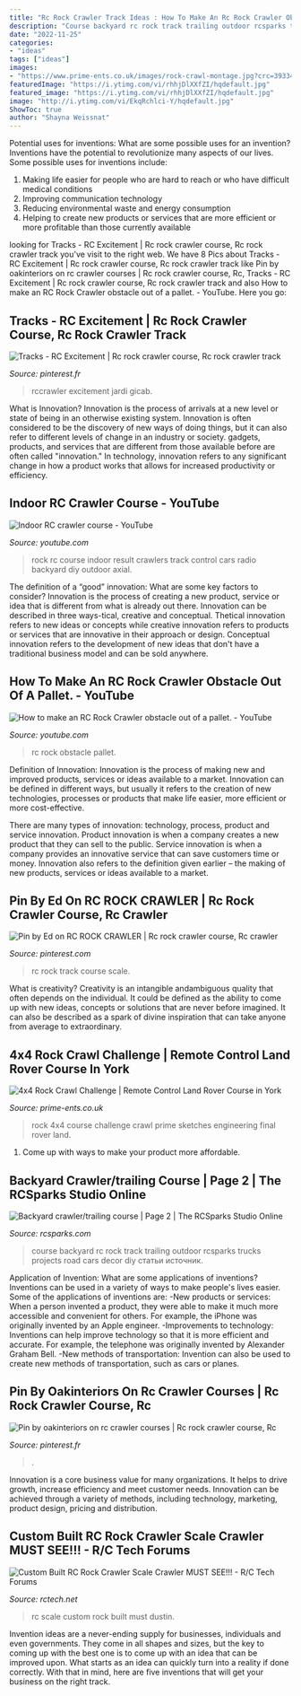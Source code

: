 ```yaml
---
title: "Rc Rock Crawler Track Ideas : How To Make An Rc Rock Crawler Obstacle Out Of A Pallet."
description: "Course backyard rc rock track trailing outdoor rcsparks trucks projects road cars decor diy статьи источник"
date: "2022-11-25"
categories:
- "ideas"
tags: ["ideas"]
images:
- "https://www.prime-ents.co.uk/images/rock-crawl-montage.jpg?crc=3933467797"
featuredImage: "https://i.ytimg.com/vi/rhhjDlXXfZI/hqdefault.jpg"
featured_image: "https://i.ytimg.com/vi/rhhjDlXXfZI/hqdefault.jpg"
image: "http://i.ytimg.com/vi/EkqRchlci-Y/hqdefault.jpg"
ShowToc: true
author: "Shayna Weissnat"
---
```



Potential uses for inventions: What are some possible uses for an invention?
Inventions have the potential to revolutionize many aspects of our lives. Some possible uses for inventions include: 
1. Making life easier for people who are hard to reach or who have difficult medical conditions 
2. Improving communication technology 
3. Reducing environmental waste and energy consumption 
4. Helping to create new products or services that are more efficient or more profitable than those currently available 

	

		
looking for Tracks - RC Excitement | Rc rock crawler course, Rc rock crawler track you've visit to the right web. We have 8 Pics about Tracks - RC Excitement | Rc rock crawler course, Rc rock crawler track like Pin by oakinteriors on rc crawler courses | Rc rock crawler course, Rc, Tracks - RC Excitement | Rc rock crawler course, Rc rock crawler track and also How to make an RC Rock Crawler obstacle out of a pallet. - YouTube. Here you go:
		
    
## Tracks - RC Excitement | Rc Rock Crawler Course, Rc Rock Crawler Track

<img loading=lazy src="https://i.pinimg.com/736x/30/10/60/301060c3e6f0b76e11c180cbd406b623.jpg" onerror="this.onerror=null;this.src='https://tse4.mm.bing.net/th?id=OIP.1vvarnBmOUtce6BfPAbd4gHaD0&amp;pid=15.1';" alt="Tracks - RC Excitement | Rc rock crawler course, Rc rock crawler track">

_Source: pinterest.fr_

>rccrawler excitement jardi gicab. 

	

What is Innovation?
Innovation is the process of arrivals at a new level or state of being in an otherwise existing system. Innovation is often considered to be the discovery of new ways of doing things, but it can also refer to different levels of change in an industry or society. gadgets, products, and services that are different from those available before are often called "innovation." In technology, innovation refers to any significant change in how a product works that allows for increased productivity or efficiency.

    
## Indoor RC Crawler Course - YouTube

<img loading=lazy src="https://i.ytimg.com/vi/rhhjDlXXfZI/hqdefault.jpg" onerror="this.onerror=null;this.src='https://tse4.mm.bing.net/th?id=OIP.vAmHqAPwAzw4qPDLpSYgJwHaFj&amp;pid=15.1';" alt="Indoor RC crawler course - YouTube">

_Source: youtube.com_

>rock rc course indoor result crawlers track control cars radio backyard diy outdoor axial. 

	

The definition of a “good” innovation: What are some key factors to consider?
Innovation is the process of creating a new product, service or idea that is different from what is already out there. Innovation can be described in three ways-tical, creative and conceptual. Thetical innovation refers to new ideas or concepts while creative innovation refers to products or services that are innovative in their approach or design. Conceptual innovation refers to the development of new ideas that don't have a traditional business model and can be sold anywhere.

    
## How To Make An RC Rock Crawler Obstacle Out Of A Pallet. - YouTube

<img loading=lazy src="http://i.ytimg.com/vi/EkqRchlci-Y/hqdefault.jpg" onerror="this.onerror=null;this.src='https://tse2.mm.bing.net/th?id=OIP.erPL8fD5kLAA5T5-bHBc2AHaFj&amp;pid=15.1';" alt="How to make an RC Rock Crawler obstacle out of a pallet. - YouTube">

_Source: youtube.com_

>rc rock obstacle pallet. 

	

Definition of Innovation:
Innovation is the process of making new and improved products, services or ideas available to a market. Innovation can be defined in different ways, but usually it refers to the creation of new technologies, processes or products that make life easier, more efficient or more cost-effective.

There are many types of innovation: technology, process, product and service innovation. Product innovation is when a company creates a new product that they can sell to the public. Service innovation is when a company provides an innovative service that can save customers time or money. Innovation also refers to the definition given earlier – the making of new products, services or ideas available to a market.

    
## Pin By Ed On RC ROCK CRAWLER | Rc Rock Crawler Course, Rc Crawler

<img loading=lazy src="https://i.pinimg.com/originals/31/c7/eb/31c7eb88d404b785f16d90c7786186b7.jpg" onerror="this.onerror=null;this.src='https://tse3.mm.bing.net/th?id=OIP.4TqBQFYmKa-KhhLZOtKY3AHaJ4&amp;pid=15.1';" alt="Pin by Ed on RC ROCK CRAWLER | Rc rock crawler course, Rc crawler">

_Source: pinterest.com_

>rc rock track course scale. 

	

What is creativity?
Creativity is an intangible andambiguous quality that often depends on the individual. It could be defined as the ability to come up with new ideas, concepts or solutions that are never before imagined. It can also be described as a spark of divine inspiration that can take anyone from average to extraordinary.

    
## 4x4 Rock Crawl Challenge | Remote Control Land Rover Course In York

<img loading=lazy src="https://www.prime-ents.co.uk/images/rock-crawl-montage.jpg?crc=3933467797" onerror="this.onerror=null;this.src='https://tse1.mm.bing.net/th?id=OIP.Vq1tDjvt8MJGWvetsBOUhwHaDA&amp;pid=15.1';" alt="4x4 Rock Crawl Challenge | Remote Control Land Rover Course in York">

_Source: prime-ents.co.uk_

>rock 4x4 course challenge crawl prime sketches engineering final rover land. 

	

1. Come up with ways to make your product more affordable.

    
## Backyard Crawler/trailing Course | Page 2 | The RCSparks Studio Online

<img loading=lazy src="https://uploads.tapatalk-cdn.com/20170126/9b0c48c5f4e95c15f0d98c4636e8ddc8.jpg" onerror="this.onerror=null;this.src='https://tse3.mm.bing.net/th?id=OIP._AyB7IuH8RfiT88ji6x96wHaFj&amp;pid=15.1';" alt="Backyard crawler/trailing course | Page 2 | The RCSparks Studio Online">

_Source: rcsparks.com_

>course backyard rc rock track trailing outdoor rcsparks trucks projects road cars decor diy статьи источник. 

	

Application of Invention: What are some applications of inventions?
Inventions can be used in a variety of ways to make people's lives easier. Some of the applications of inventions are: 
-New products or services: When a person invented a product, they were able to make it much more accessible and convenient for others. For example, the iPhone was originally invented by an Apple engineer. 
-Improvements to technology: Inventions can help improve technology so that it is more efficient and accurate. For example, the telephone was originally invented by Alexander Graham Bell. 
-New methods of transportation: Invention can also be used to create new methods of transportation, such as cars or planes.

    
## Pin By Oakinteriors On Rc Crawler Courses | Rc Rock Crawler Course, Rc

<img loading=lazy src="https://i.pinimg.com/originals/10/fe/cb/10fecb032316b8c83f4abaf8205e61ab.jpg" onerror="this.onerror=null;this.src='https://tse1.mm.bing.net/th?id=OIP.IpgpPty2xvzt1-DxKeoD-AHaFj&amp;pid=15.1';" alt="Pin by oakinteriors on rc crawler courses | Rc rock crawler course, Rc">

_Source: pinterest.fr_

>. 

	

Innovation is a core business value for many organizations. It helps to drive growth, increase efficiency and meet customer needs. Innovation can be achieved through a variety of methods, including technology, marketing, product design, pricing and distribution.

    
## Custom Built RC Rock Crawler Scale Crawler MUST SEE!!! - R/C Tech Forums

<img loading=lazy src="https://www.rctech.net/forum/attachments/r-c-items-sale-trade/673680d1291088701-custom-built-rc-rock-crawler-scale-crawler-must-see-img_0504.jpg" onerror="this.onerror=null;this.src='https://tse4.mm.bing.net/th?id=OIP.LCOucNpkrivD83sBqIp9zwHaFj&amp;pid=15.1';" alt="Custom Built RC Rock Crawler Scale Crawler MUST SEE!!! - R/C Tech Forums">

_Source: rctech.net_

>rc scale custom rock built must dustin. 

	

Invention ideas are a never-ending supply for businesses, individuals and even governments. They come in all shapes and sizes, but the key to coming up with the best one is to come up with an idea that can be improved upon. What starts as an idea can quickly turn into a reality if done correctly. With that in mind, here are five inventions that will get your business on the right track.


